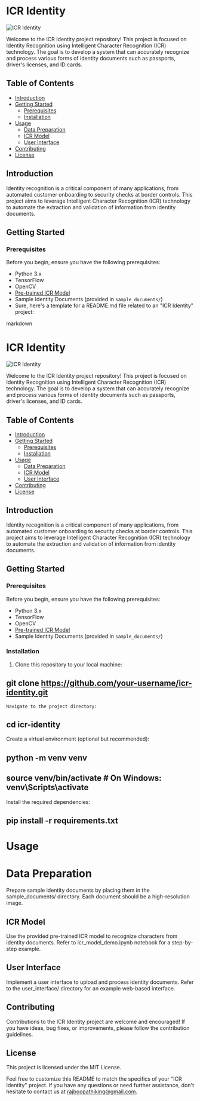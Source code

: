 # ICR Identity

![ICR Identity](https://example.com/icr_identity_logo.png)

Welcome to the ICR Identity project repository! This project is focused on Identity Recognition using Intelligent Character Recognition (ICR) technology. The goal is to develop a system that can accurately recognize and process various forms of identity documents such as passports, driver's licenses, and ID cards.

## Table of Contents

- [Introduction](#introduction)
- [Getting Started](#getting-started)
  - [Prerequisites](#prerequisites)
  - [Installation](#installation)
- [Usage](#usage)
  - [Data Preparation](#data-preparation)
  - [ICR Model](#icr-model)
  - [User Interface](#user-interface)
- [Contributing](#contributing)
- [License](#license)

## Introduction

Identity recognition is a critical component of many applications, from automated customer onboarding to security checks at border controls. This project aims to leverage Intelligent Character Recognition (ICR) technology to automate the extraction and validation of information from identity documents.

## Getting Started

### Prerequisites

Before you begin, ensure you have the following prerequisites:

- Python 3.x
- TensorFlow
- OpenCV
- [Pre-trained ICR Model](https://example.com/icr_model_weights.h5)
- Sample Identity Documents (provided in `sample_documents/`)
- Sure, here's a template for a README.md file related to an "ICR Identity" project:

markdown

# ICR Identity

![ICR Identity](https://example.com/icr_identity_logo.png)

Welcome to the ICR Identity project repository! This project is focused on Identity Recognition using Intelligent Character Recognition (ICR) technology. The goal is to develop a system that can accurately recognize and process various forms of identity documents such as passports, driver's licenses, and ID cards.

## Table of Contents

- [Introduction](#introduction)
- [Getting Started](#getting-started)
  - [Prerequisites](#prerequisites)
  - [Installation](#installation)
- [Usage](#usage)
  - [Data Preparation](#data-preparation)
  - [ICR Model](#icr-model)
  - [User Interface](#user-interface)
- [Contributing](#contributing)
- [License](#license)

## Introduction

Identity recognition is a critical component of many applications, from automated customer onboarding to security checks at border controls. This project aims to leverage Intelligent Character Recognition (ICR) technology to automate the extraction and validation of information from identity documents.

## Getting Started

### Prerequisites

Before you begin, ensure you have the following prerequisites:

- Python 3.x
- TensorFlow
- OpenCV
- [Pre-trained ICR Model](https://example.com/icr_model_weights.h5)
- Sample Identity Documents (provided in `sample_documents/`)

### Installation

1. Clone this repository to your local machine:
 ##  git clone https://github.com/your-username/icr-identity.git

    Navigate to the project directory:
## cd icr-identity

Create a virtual environment (optional but recommended):
## python -m venv venv
## source venv/bin/activate  # On Windows: venv\Scripts\activate

Install the required dependencies:
## pip install -r requirements.txt

# Usage
# Data Preparation

Prepare sample identity documents by placing them in the sample_documents/ directory. Each document should be a high-resolution image.
## ICR Model

Use the provided pre-trained ICR model to recognize characters from identity documents. Refer to icr_model_demo.ipynb notebook for a step-by-step example.
## User Interface

Implement a user interface to upload and process identity documents. Refer to the user_interface/ directory for an example web-based interface.
## Contributing

Contributions to the ICR Identity project are welcome and encouraged! If you have ideas, bug fixes, or improvements, please follow the contribution guidelines.
## License
  This project is licensed under the MIT License.

Feel free to customize this README to match the specifics of your "ICR Identity" project. If you have any questions or need further assistance, don't hesitate to contact us at rajboopathiking@gmail.com.
